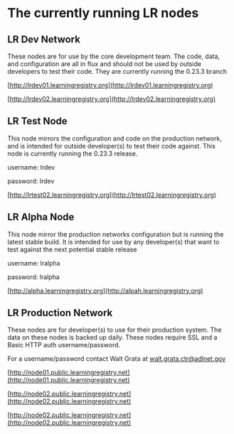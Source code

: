 # The currently running LR nodes

## LR Dev Network
These nodes are for use by the core development team.  The code, data, and configuration are all in flux and should not be used by outside developers to test their code.  They are currently running the 0.23.3 branch

[http://lrdev01.learningregistry.org](http://lrdev01.learningregistry.org)

[http://lrdev02.learningregistry.org](http://lrdev02.learningregistry.org)

## LR Test Node
This node mirrors the configuration and code on the production network, and is intended for outside developer(s) to test their code against.  This node is currently running the 0.23.3 release.

username: lrdev

password: lrdev

[http://lrtest02.learningregistry.org](http://lrtest02.learningregistry.org)

## LR Alpha Node

This node mirror the production networks configuration but is running the latest stable build.  It is intended for use by any developer(s) that want to test against the next potential stable release

username: lralpha

password: lralpha

[http://alpha.learningregistry.org](http://alpah.learningregistry.org)

## LR Production Network

These nodes are for developer(s) to use for their production system.  The data on these nodes is backed up daily.  These nodes require SSL and a Basic HTTP auth username/password.  

For a username/password contact Walt Grata at walt.grata.ctr@adlnet.gov

[http://node01.public.learningregistry.net](http://node01.public.learningregistry.net)

[http://node02.public.learningregistry.net](http://node02.public.learningregistry.net)

[http://node02.public.learningregistry.net](http://node02.public.learningregistry.net)